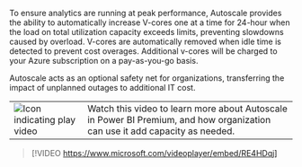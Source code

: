 To ensure analytics are running at peak performance, Autoscale provides the ability to automatically increase V-cores one at a time for 24-hour when the load on total utilization capacity exceeds limits, preventing slowdowns caused by overload. V-cores are automatically removed when idle time is detected to prevent cost overages. Additional v-cores will be charged to your Azure subscription on a pay-as-you-go basis.

Autoscale acts as an optional safety net for organizations, transferring the impact of unplanned outages to additional IT cost.

|||
| :--- | :--- |
| ![Icon indicating play video](../media/video_icon.png)| Watch this video to learn more about Autoscale in Power BI Premium, and how organization can use it add capacity as needed.|

>[!VIDEO https://www.microsoft.com/videoplayer/embed/RE4HDqj]

